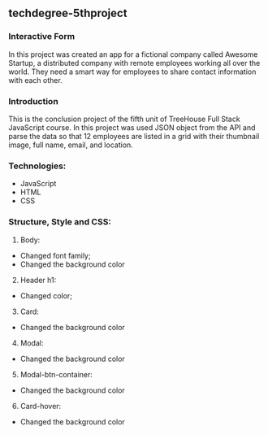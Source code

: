 ## techdegree-5thproject

### Interactive Form

In this project was created an app for a fictional company called Awesome Startup, a distributed company with remote employees working all over the world. They need a smart way for employees to share contact information with each other. 

### Introduction

This is the conclusion project of the fifth unit of TreeHouse Full Stack JavaScript course. In this project was used JSON object from the API and parse the data so that 12 employees are listed in a grid with their thumbnail image, full name, email, and location. 

### Technologies:
   * JavaScript
   * HTML
   * CSS

### Structure, Style and CSS:
1. Body:
 - Changed font family;
 - Changed the background color
2. Header h1:
 - Changed color;
3. Card:
 - Changed the background color
4. Modal:
 - Changed the background color
5. Modal-btn-container:
 - Changed the background color
6. Card-hover:
 - Changed the background color

